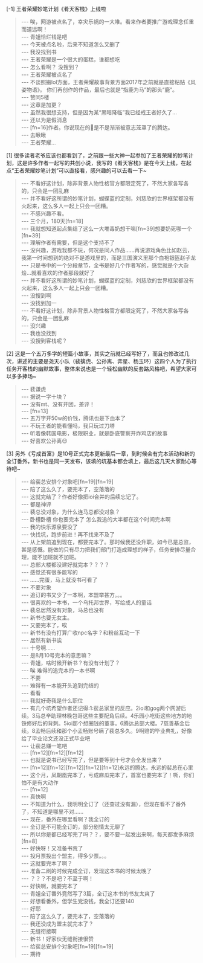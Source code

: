 
[-1] 王者荣耀妙笔计划《肴天客栈》上线啦
>--- 唉，网游被点名了，幸灾乐祸的一大堆。看来作者要推广游戏理念任重而道远啊！<br>
>--- 青姐恰烂钱是吧<br>
>--- 今天被点名啦，后来不知道怎么又删了<br>
>--- 我没找到书<br>
>--- 王者荣耀是一个很大的蛋糕，谁都想吃<br>
>--- 怎么看啊？  没搜到？<br>
>--- 王者荣耀被点名了<br>
>--- 不谈照搬lol方面，王者荣耀故事背景方面2017年之前就是直接粘贴《风姿物语》。
你们再创作的作品，最后也就是“指鹿为马”的那头“鹿”。<br>
>--- 赞同5楼<br>
>--- 这章是加更？<br>
>--- 虽然我很想支持，但是因为某“黑暗降临”我已经戒王者好久了…<br>
>--- 还以为是假消息<br>
>--- [fn=16]作者。你说现在的🐧是不是渐渐被意志笼罩了的腾达。<br>
>--- 去瞅瞅<br>
>--- 王者荣耀…<br>

[1] 很多读者老爷应该也都看到了，之前跟一些大神一起参加了王者荣耀的妙笔计划，这是许多作者一起写的共创小说，我写的《肴天客栈》是在今天上线，在起点“王者荣耀妙笔计划”可以直接看，感兴趣的可以去看一下~
>--- 不看好这计划，除非背景人物性格官方都限定死了，不然大家各写各的，只会是一团乱麻<br>
>--- 并不看好这所谓的妙笔计划，蝴蝶蓝的定制，刘慈欣的世界框架都没有火起来，这么多人一起上只会一团糟。<br>
>--- 不感兴趣不看。<br>
>--- 三个月，180天[fn=18]<br>
>--- 我就想知道起点集结了这么一大堆毒奶想干嘛[fn=39]想要奶死哪一个[fn=39]<br>
>--- 理解作者有需要，但是这个支持不了<br>
>--- 没兴趣，游戏我都不玩，何况是同人作品……再说游戏角色比如赵云，我第一时间想到的绝对不是游戏里的，而是三国演义里那个白袍银盔赵子龙<br>
>--- 只是书中的一个分段章节，全书是好几个作者写的，感觉就是个大杂烩...就看喜欢的作者那段就好了<br>
>--- 并不看好这所谓的妙笔计划，蝴蝶蓝的定制，刘慈欣的世界框架都没有火起来，这么多人一起上只会一团糟。<br>
>--- 没搜到啊<br>
>--- 没找到加一<br>
>--- 不看好这计划，除非背景人物性格官方都限定死了，不然大家各写各的，只会是一团乱麻<br>
>--- 没兴趣<br>
>--- 我也没找到<br>
>--- 没搜到客栈呢？<br>

[2] 这是一个五万多字的短篇小故事，其实之前就已经写好了，而且也修改过几次，讲述的主要是尧天小队（裴擒虎、公孙离、弈星、杨玉环）这四个人为了执行任务开客栈的幽默故事，整体来说也是一个轻松幽默的反套路风格吧，希望大家可以多多捧场~
>--- 裴谦虎<br>
>--- 据说一字十块？<br>
>--- 没有mt、没有开团，差评！<br>
>--- [fn=13]<br>
>--- 五万字开50w的价钱，腾讯也是下血本了<br>
>--- 不玩王者的能看懂吗，我只玩过刀塔<br>
>--- 听着像韩国电影，极限职业，就是卧底警察开炸鸡店的故事<br>
>--- 好喜欢公孙离😍<br>

[3] 另外《亏成首富》是10号正式完本更新最后一章，到时候会有完本活动和新的全订番外，新书也是同一天发布，该填的坑基本都会填上，最后这几天大家耐心等待吧~
>--- 给裴总安排个对象吧[fn=19][fn=19]<br>
>--- 陪了这么久了，要完本了，空落落的<br>
>--- 这就完结了？作者好像把ioi合并的后续忘记了。<br>
>--- 都是神评<br>
>--- 裴总没对象，为什么连马总都没对象？<br>
>--- 卧槽卧槽 你也要完本了 怎么我追的大半都在这个时间完本啊<br>
>--- 我的快乐源泉要没了<br>
>--- 快找坑，跑步前进！再不找来不及了<br>
>--- 从上架前追到现在，都要完本了。那时候我还没升职，如今已是总监，甚是感慨。能做的只有尽力把我们部门打造成理想的样子，任务安排尽量合理，能不加班就不加班。<br>
>--- 总部大楼都没建好就完本？？？？<br>
>--- 感觉还有很多能写的<br>
>--- ……完蛋，马上就没书可看了<br>
>--- 不要对象<br>
>--- 追订的书又少了一本啊，本盟举甚方。。。<br>
>--- 很喜欢的一本书，一个乌托邦世界，写给成人的童话<br>
>--- 裴总居然没有对象，马总也没有<br>
>--- 新书也要无女主。<br>
>--- 又要完本了，唉<br>
>--- 新书有没有打算广收npc名字？和粉丝互动一下<br>
>--- 居然有新书诶<br>
>--- 十号啊……<br>
>--- 是8月10号完本的意思嘛？<br>
>--- 青姐，啥时候开新书？有没有计划了？<br>
>--- 唉 难得的追完本的一本书啊<br>
>--- 不要<br>
>--- 难得有一本能开头追到完结的<br>
>--- 看看<br>
>--- 我就好奇我是什么职位<br>
>--- 有几个坑希望作者还记得:1:裴总家里的反应。2ioi和gog两个网游后续。3马总辛助理林晚包哥这些主要配角后续。4乐园小吃街这些地方的地铁修好后的背刺。5ioi那个想圈钱的董事。6腾达总部大楼。7慈善基金后续。8孟畅后续和那个小孟畅账号瞒了裴总多久。9啊赔的毕业典礼，好像给了毕业论文还没正式毕业吧<br>
>--- 让裴总赚一笔吧<br>
>--- [fn=12][fn=12][fn=12]<br>
>--- 也就是说书已经写完了，但是要等到十号才会全发出来？<br>
>--- [fn=12][fn=12][fn=12][fn=12][fn=12]永远的腾达，永远的裴总在心里<br>
>--- 这个月，凤朝凰完本了，亏成麻瓜完本了，首富也要完本了！嘶，你们怕不是有大动作<br>
>--- [fn=12]<br>
>--- 真快啊<br>
>--- 不知道为什么，我明明全订了（还查过没有漏），但现在看不了番外了，不知道是哪里不对……<br>
>--- 现在，番外在哪里看啊？我全订的<br>
>--- 全订是不可能全订的，部分剧情太无聊了<br>
>--- 所以你是都已经写完了吗？？，要不要一起发出来啊，每天都发多麻烦[fn=8]<br>
>--- 好快呀！又准备书荒了<br>
>--- 投月票投出个盟主，得多少票。。。<br>
>--- 这就要完本了啊？<br>
>--- 准备二刷的时候完成全订，发现这本书的时候太晚了<br>
>--- ？？？不是吧？不至于啊！<br>
>--- 好快啊，就要完本了<br>
>--- 青姐全订番外竟然写了3篇，全订这本书的书友太爽了<br>
>--- 好想看番外，但学生党没钱，我全订还要140<br>
>--- 好耶<br>
>--- 陪了这么久了，要完本了，空落落的<br>
>--- 我还没成为盟主就完本了？<br>
>--- 无缝衔接啊<br>
>--- 新书！好家伙无缝衔接很赞<br>
>--- 给裴总安排个对象吧[fn=19][fn=19]<br>
>--- 期待<br>
